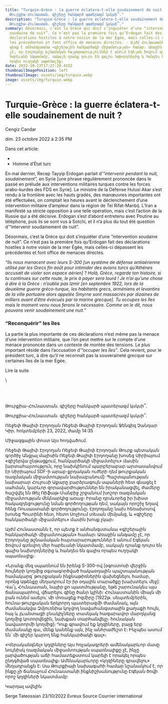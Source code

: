 ```yaml
---
title: "Turquie-Grèce : la guerre éclatera-t-elle soudainement de nuit ? -
  Թուրքիա-Հունաստան. գիշերը հանկարծ պատերազմ կսկսի՞."
description: "Turquie-Grèce : la guerre éclatera-t-elle soudainement de nuit ? -
  Թուրքիա-Հունաստան. գիշերը հանկարծ պատերազմ կսկսի՞."
summary: Désormais, c’est la Grèce qui doit s’inquiéter d’une “intervention
  soudaine de nuit”. Ce n’est pas la première fois qu’Erdogan fait des
  déclarations hostiles à notre voisin de la mer Égée, mais celles-ci dépassent
  les précédentes et font office de menaces directes. - Այժմ Հունաստանն է, որ
  պետք է անհանգստանա «գիշերային հանկարծակի միջամտության» համար։ Առաջին անգամը
  չէ, որ Էրդողանը թշնամական հայտարարություններ է անում Էգեյան ծովում գտնվող մեր
  հարեւանի նկատմամբ, սակայն դրանք դուրս են գալիս նախորդներից և հանդես են գալիս
  որպես ուղղակի սպառնալիք։
date: 2022-10-23T17:27:20.415Z
thumbnailImagePosition: left
thumbnailImage: assets/img/turquie.webp
image: assets/img/turquie.webp
---
```

<!--StartFragment-->

# Turquie-Grèce : la guerre éclatera-t-elle soudainement de nuit ?

[](https://www.facebook.com/dialog/feed?app_id=458584288257241&link=https%3A%2F%2Ffr.style.yahoo.com%2Fturquie-gr%25C3%25A8ce-guerre-%25C3%25A9clatera-t-123504147.html%3Fsoc_src%3Dsocial-sh%26soc_trk%3Dfb%26tsrc%3Dfb "Partager")[](https://twitter.com/intent/tweet?text=Turquie-Gr%C3%A8ce%20%3A%20la%20guerre%20%C3%A9clatera-t-elle%20soudainement%20de%20nuit%20%3F&url=https%3A%2F%2Ffr.style.yahoo.com%2Fturquie-gr%25C3%25A8ce-guerre-%25C3%25A9clatera-t-123504147.html%3Fsoc_src%3Dsocial-sh%26soc_trk%3Dtw%26tsrc%3Dtwtr&via=Yahoo "Tweeter")[](mailto:?subject=Turquie-Gr%C3%A8ce%20%3A%20la%20guerre%20%C3%A9clatera-t-elle%20soudainement%20de%20nuit%20%3F&body=https%3A%2F%2Ffr.style.yahoo.com%2Fturquie-gr%25C3%25A8ce-guerre-%25C3%25A9clatera-t-123504147.html%3Fsoc_src%3Dsocial-sh%26soc_trk%3Dma "Mail")

Cengiz Candar

dim. 23 octobre 2022 à 2:35 PM



Dans cet article:

*
*   Homme d’État turc

En mai dernier, Recep Tayyip Erdogan parlait d’*“intervenir pendant la nuit, soudainement”,* en Syrie \[une phrase régulièrement prononcée dans le passé en prélude aux interventions militaires turques contre les forces arabo-kurdes des FDS en Syrie]*.* Le ministre de la Défense Hulusi Akar s’est rendu à la frontière avec les hauts gradés, des manœuvres importantes ont été effectuées, on comptait les heures avant le déclenchement d’une intervention militaire d’ampleur dans la région de Tel Rifat-Manbij. L’Iran a manifesté sa stricte opposition à une telle opération, mais c’est l’action de la Russie qui a été décisive. Erdogan s’est d’abord entretenu avec Poutine au téléphone, puis ils se sont vus à Sotchi, et il n’a plus du tout été question d’“intervenir soudainement de nuit”.

Désormais, c’est la Grèce qui doit s’inquiéter d’une “intervention soudaine de nuit”. Ce n’est pas la première fois qu’Erdogan fait des déclarations hostiles à notre voisin de la mer Égée, mais celles-ci dépassent les précédentes et font office de menaces directes.

*“Ils nous menacent avec leurs S-300 \[un système de défense antiaérienne utilisé par les Grecs fin août pour intimider des avions turcs qu’Athènes accusait de violer son espace aérien] ? Holà, Grèce, regarde ton histoire, si tu continues sur cette route, le prix à payer sera lourd ! Je n’ai qu’une chose à dire à la Grèce : n’oublie pas Izmir \[en septembre 1922, lors de la deuxième guerre gréco-turque, les habitants grecs, arméniens et levantins de la ville portuaire alors appelée Smyrne sont massacrés par dizaines de milliers avant d’être évacués par la marine grecque]. Tu occupes les îles mais le moment venu nous ferons le nécessaire. Comme on le dit, nous pouvons venir soudainement une nuit.”*

### “Reconquérir” les îles

La partie la plus importante de ces déclarations n’est même pas la menace d’une intervention militaire, que l’on peut mettre sur le compte d’une menace prononcée dans un contexte de montée des tensions. Le plus important réside dans l’accusation d’*“occuper les îles”*. Cela revient, pour le président turc, à dire qu’il ne reconnaît pas la souveraineté grecque sur certaines îles de la mer Égée.

Lire la suite

<!--EndFragment-->\

\
\
\
Թուրքիա-Հունաստան. գիշերը հանկարծ պատերազմ կսկսի՞.

Թուրքիա-Հունաստան. գիշերը հանկարծ պատերազմ կսկսի՞.

Ռեջեփ Թայիփ Էրդողան
Ռեջեփ Թայիփ Էրդողան
Ջենգիզ Չանդար
Կիր. հոկտեմբերի 23, 2022, ժամը 14:35

Միջազգային փոստ
Այս հոդվածում.

Ռեջեփ Թայիփ Էրդողան
Ռեջեփ Թայիփ Էրդողան
Թուրք պետական ​​գործիչ
Անցյալ մայիսին Ռեջեփ Թայիփ Էրդողանը խոսեց Սիրիայում «գիշերվա ընթացքում, հանկարծակի միջամտելու» մասին \[արտահայտություն, որը նախկինում պարբերաբար արտասանվում էր Սիրիայում SDF-ի արաբ-քրդական ուժերի դեմ թուրքական ռազմական միջամտության նախաբանում]: Պաշտպանության նախարար Հուլուսի Աքարը բարձրագույն սպաների հետ գնացել է սահման, կարևոր զորավարժություններ են իրականացվել, ժամերը հաշվվել են Թել Ռիֆաթ-Մանբիջ շրջանում խոշոր ռազմական միջամտության մեկնարկից առաջ։ Իրանը դրսևորեց իր խիստ հակազդեցությունը նման գործողության դեմ, սակայն որոշիչ եղավ հենց Ռուսաստանի գործողությունը։ Էրդողանը նախ հեռախոսով խոսեց Պուտինի հետ, հետո Սոչիում տեսան միմյանց, և «գիշերը հանկարծակի միջամտելու» մասին խոսք չկար։

Այժմ Հունաստանն է, որ պետք է անհանգստանա «գիշերային հանկարծակի միջամտության» համար։ Առաջին անգամը չէ, որ Էրդողանը թշնամական հայտարարություններ է անում Էգեյան ծովում գտնվող մեր հարեւանի նկատմամբ, սակայն դրանք դուրս են գալիս նախորդներից և հանդես են գալիս որպես ուղղակի սպառնալիք։

«Նրանք մեզ սպառնում են իրենց S-300-ով \[օգոստոսի վերջին հույների կողմից օգտագործված հակաօդային պաշտպանության համակարգ՝ թուրքական ինքնաթիռներին վախեցնելու համար, որոնց Աթենքը մեղադրում էր իր օդային տարածքը խախտելու մեջ]: Վա՜յ, Հունաստան, նայիր քո պատմությանը, եթե շարունակես այս ճանապարհով, վճարելու գինը ծանր կլինի: Հունաստանին միայն մի բան ունեմ ասելու՝ մի մոռացեք Իզմիրը \[1922թ. սեպտեմբերին, հունա-թուրքական երկրորդ պատերազմի ժամանակ, այն ժամանակվա Զմյուռնիա կոչվող նավահանգստային քաղաքի հույն, հայ և լևանտացի բնակիչները տասնյակ հազարավոր մարդկանց կողմից կոտորվեցին, նախքան տարհանվելը։ հունական նավատորմի կողմից]։ Դուք գրավում եք կղզիները, բայց երբ ժամանակը գա, մենք կանենք այն, ինչ անհրաժեշտ է։ Ինչպես ասում են՝ մի գիշեր կարող ենք հանկարծակի գալ»։

«Վերականգնել» կղզիները
Այս հռչակագրերի ամենակարևոր մասը նույնիսկ ռազմական միջամտության սպառնալիքը չէ, ինչը լարվածության աճի համատեքստում կարելի է որակել որպես ընդգծված սպառնալիք։ Ամենակարևորը «կղզիները գրավելու» մեղադրանքն է։ Սա Թուրքիայի նախագահի համար նշանակում է, որ ինքը չի ճանաչում Հունաստանի ինքնիշխանությունը Էգեյան ծովի որոշ կղզիների նկատմամբ:

Կարդալ ավելին

Serge Tateossian   23/10/2022 Evreux Source Courrier international